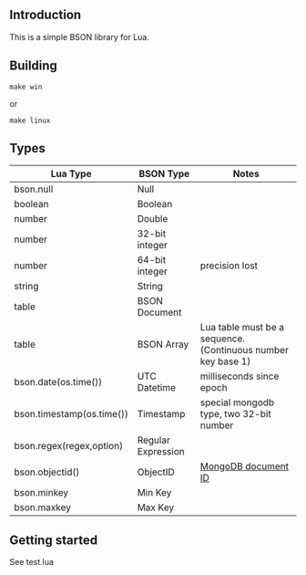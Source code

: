 ## Introduction

This is a simple BSON library for Lua. 

## Building

```
make win
```
or
```
make linux
```

## Types

<table>
<th>Lua Type</th><th>BSON Type</th><th>Notes</th>
<tbody>
<tr><td>bson.null</td><td>Null</td><td></td></tr>
<tr><td>boolean</td><td>Boolean</td><td></td></tr>
<tr><td>number</td><td>Double</td><td></td></tr>
<tr><td>number</td><td>32-bit integer</td><td></td></tr>
<tr><td>number</td><td>64-bit integer</td><td>precision lost</td></tr>
<tr><td>string</td><td>String</td><td></td></tr>
<tr><td>table</td><td>BSON Document</td><td></td></tr>
<tr><td>table</td><td>BSON Array</td><td>Lua table must be a sequence. (Continuous number key base 1)</td></tr>
<tr><td>bson.date(os.time())</td><td>UTC Datetime</td><td>milliseconds since epoch</td></tr>
<tr><td>bson.timestamp(os.time())</td><td>Timestamp</td><td>special mongodb type, two 32-bit number</td></tr>
<tr><td>bson.regex(regex,option)</td><td>Regular Expression</td><td></td></tr>	
<tr><td>bson.objectid()</td><td>ObjectID</td><td><a href="http://www.mongodb.org/display/DOCS/Object+IDs">MongoDB document ID</a></td></tr>
<tr><td>bson.minkey</td><td>Min Key</td><td></td></tr>
<tr><td>bson.maxkey</td><td>Max Key</td><td></td></tr>
<tbody>
</table>

## Getting started

See test.lua
